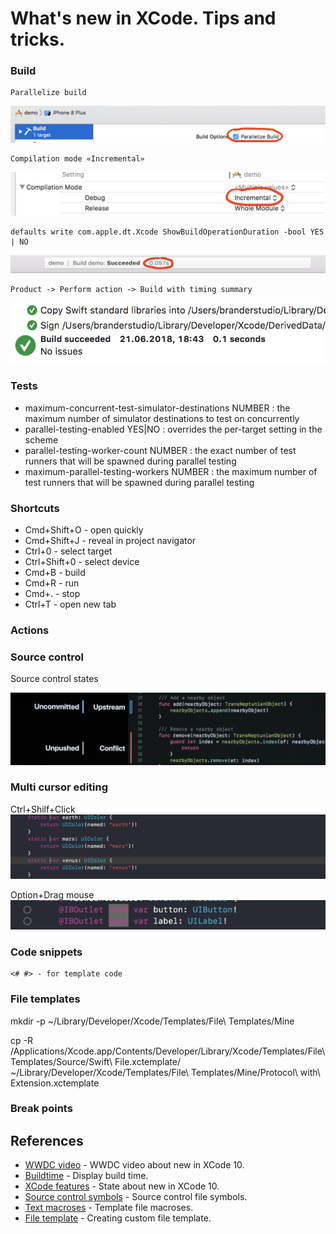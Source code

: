 # What's new in XCode. Tips and tricks.


### Build

```
Parallelize build 
```
![alt text](https://github.com/luximetr/demo/blob/develop/sources/parallelize_build.png)

```
Compilation mode «Incremental»
```
![alt text](https://github.com/luximetr/demo/blob/develop/sources/compilation_mode_incremental.png)

```
defaults write com.apple.dt.Xcode ShowBuildOperationDuration -bool YES | NO
```
![alt text](https://github.com/luximetr/demo/blob/develop/sources/build_time.png)

```
Product -> Perform action -> Build with timing summary
```
![alt text](https://github.com/luximetr/demo/blob/develop/sources/timing_summary.png)


### Tests

- maximum-concurrent-test-simulator-destinations NUMBER : the maximum number of simulator destinations to test on concurrently
- parallel-testing-enabled YES|NO : overrides the per-target setting in the scheme
- parallel-testing-worker-count NUMBER : the exact number of test runners that will be spawned during parallel testing
- maximum-parallel-testing-workers NUMBER : the maximum number of test runners that will be spawned during parallel testing

### Shortcuts

* Cmd+Shift+O - open quickly
* Cmd+Shift+J - reveal in project navigator
* Ctrl+0 - select target
* Ctrl+Shift+0 - select device
* Cmd+B - build
* Cmd+R - run
* Cmd+. - stop
* Ctrl+T - open new tab

### Actions

### Source control

Source control states

![alt text](https://github.com/luximetr/demo/blob/develop/sources/source_control_states.png)


### Multi cursor editing

Ctrl+Shilf+Click
![alt text](https://github.com/luximetr/demo/blob/develop/sources/multiple_cursor.png)

Option+Drag mouse
![alt text](https://github.com/luximetr/demo/blob/develop/sources/column_cursor_editing.png)

### Code snippets

```
<# #> - for template code
```

### File templates

mkdir -p ~/Library/Developer/Xcode/Templates/File\ Templates/Mine

cp -R /Applications/Xcode.app/Contents/Developer/Library/Xcode/Templates/File\ Templates/Source/Swift\ File.xctemplate/ ~/Library/Developer/Xcode/Templates/File\ Templates/Mine/Protocol\ with\ Extension.xctemplate


### Break points

## References

* [WWDC video](https://developer.apple.com/videos/play/wwdc2018/102/) - WWDC video about new in XCode 10.
* [Buildtime](https://tonyarnold.com/2016/04/20/xcode-build-duration.html) - Display build time.
* [XCode features](http://shashikantjagtap.net/wwdc18-xcode-10-in-action/) - State about new in XCode 10.
* [Source control symbols](https://stackoverflow.com/questions/7754850/symbols-meaning-aside-class-name-in-xcode) - Source control file symbols.
* [Text macroses](https://help.apple.com/xcode/mac/9.0/index.html?localePath=en.lproj#/dev7fe737ce0) - Template file macroses.
* [File template](https://medium.com/@dasdom/creating-a-smart-xcode-file-template-b5f2d7c8594b) - Creating custom file template.
